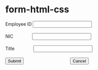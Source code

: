 # form-html-css
<!DOCTYPE html>
<html>
    <head>
        <title>Form</title>
    </head>
    <body>
        <form>
            <label for="employeeId">Employee ID </label>
            <input type="text" id="employeeId" name="employeeId" required>
            <br><br>
            <label for="nic">NIC </label> &nbsp; &nbsp; &nbsp; &nbsp; &nbsp; &nbsp; &nbsp;
            <input type="text" id="nic" name="nic" required>
            <br><br>
            <label for="title">Title </label> &nbsp; &nbsp; &nbsp; &nbsp;  &nbsp; &nbsp; &nbsp;
            <input type="text" id="title" name="title" required>
            <br><br>
            <input type="submit" value="Submit"> &nbsp; &nbsp; &nbsp; &nbsp; &nbsp; &nbsp; &nbsp; &nbsp; &nbsp; &nbsp; &nbsp; &nbsp; &nbsp; &nbsp; &nbsp; &nbsp; &nbsp; &nbsp;
            <input type="reset" value="Cancel">
        </form>
    </body>
</html>

